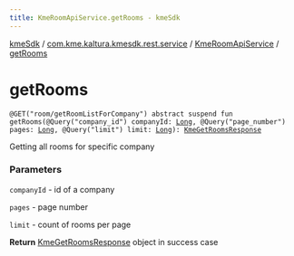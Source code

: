 ```yaml
---
title: KmeRoomApiService.getRooms - kmeSdk
---
```


[kmeSdk](../../index.html) / [com.kme.kaltura.kmesdk.rest.service](../index.html) / [KmeRoomApiService](index.html) / [getRooms](./get-rooms.html)

# getRooms

`@GET("room/getRoomListForCompany") abstract suspend fun getRooms(@Query("company_id") companyId: `[`Long`](https://kotlinlang.org/api/latest/jvm/stdlib/kotlin/-long/index.html)`, @Query("page_number") pages: `[`Long`](https://kotlinlang.org/api/latest/jvm/stdlib/kotlin/-long/index.html)`, @Query("limit") limit: `[`Long`](https://kotlinlang.org/api/latest/jvm/stdlib/kotlin/-long/index.html)`): `[`KmeGetRoomsResponse`](../../com.kme.kaltura.kmesdk.rest.response.room/-kme-get-rooms-response/index.html)

Getting all rooms for specific company

### Parameters

`companyId` - id of a company

`pages` - page number

`limit` - count of rooms per page

**Return**
[KmeGetRoomsResponse](../../com.kme.kaltura.kmesdk.rest.response.room/-kme-get-rooms-response/index.html) object in success case

